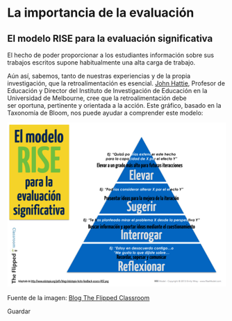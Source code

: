 # La importancia de la evaluación

## El modelo RISE para la evaluación significativa

El hecho de poder proporcionar a los estudiantes información sobre sus trabajos escritos supone habitualmente una alta carga de trabajo.

Aún así, sabemos, tanto de nuestras experiencias y de la propia investigación, que la retroalimentación es esencial. [John Hattie](https://en.wikipedia.org/wiki/John_Hattie), Profesor de Educación y Director del Instituto de Investigación de Educación en la Universidad de Melbourne, cree que la retroalimentación debe ser oportuna, pertinente y orientada a la acción. Este gráfico, basado en la Taxonomía de Bloom, nos puede ayudar a comprender este modelo:


![](img/RISE.001.jpg)


Fuente de la imagen: [Blog The Flipped Classroom](http://www.theflippedclassroom.es/el-modelo-rise-para-la-evaluacion-significativa/)

Guardar